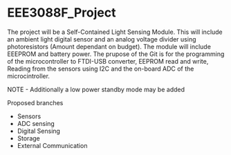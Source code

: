 # EEE3088F_Project
 
The project will be a Self-Contained Light Sensing Module.
This will include an ambient light digital sensor and an analog voltage divider using photoresistors (Amount dependant on budget).
The module will include EEEPROM and battery power.
The prupose of the Git is for the programming of the microcontroller to FTDI-USB converter, EEPROM read and write, Reading from the sensors using I2C and the on-board ADC of the microcintroller.

NOTE - Additionally a low power standby mode may be added

Proposed branches 
- Sensors
 - ADC sensing
 - Digital Sensing
- Storage
- External Communication
